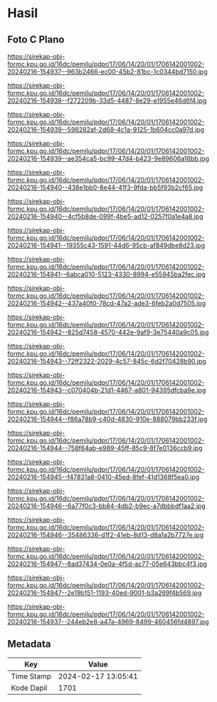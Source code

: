 # Hasil

## Foto C Plano

https://sirekap-obj-formc.kpu.go.id/16dc/pemilu/pdpr/17/06/14/20/01/1706142001002-20240216-154937--963b2466-ec00-45b2-81bc-1c0344bd7150.jpg

https://sirekap-obj-formc.kpu.go.id/16dc/pemilu/pdpr/17/06/14/20/01/1706142001002-20240216-154938--f272209b-33d5-4487-8e29-e1955e46d6f4.jpg

https://sirekap-obj-formc.kpu.go.id/16dc/pemilu/pdpr/17/06/14/20/01/1706142001002-20240216-154939--598282af-2d68-4c1a-9125-1b604cc0a97d.jpg

https://sirekap-obj-formc.kpu.go.id/16dc/pemilu/pdpr/17/06/14/20/01/1706142001002-20240216-154939--ae354ca5-bc99-47d4-b423-9e89606a16bb.jpg

https://sirekap-obj-formc.kpu.go.id/16dc/pemilu/pdpr/17/06/14/20/01/1706142001002-20240216-154940--438e1bb0-8e44-41f3-9fda-bb5f93b2cf65.jpg

https://sirekap-obj-formc.kpu.go.id/16dc/pemilu/pdpr/17/06/14/20/01/1706142001002-20240216-154940--4cf5b8de-099f-4be5-ad12-0257f0a1e4a8.jpg

https://sirekap-obj-formc.kpu.go.id/16dc/pemilu/pdpr/17/06/14/20/01/1706142001002-20240216-154941--19355c43-1591-44d6-95cb-af849dbe8d23.jpg

https://sirekap-obj-formc.kpu.go.id/16dc/pemilu/pdpr/17/06/14/20/01/1706142001002-20240216-154941--6abca010-5123-4330-8994-e55945ba2fec.jpg

https://sirekap-obj-formc.kpu.go.id/16dc/pemilu/pdpr/17/06/14/20/01/1706142001002-20240216-154942--437a40f0-78cd-47a2-ade3-6feb2a0d7505.jpg

https://sirekap-obj-formc.kpu.go.id/16dc/pemilu/pdpr/17/06/14/20/01/1706142001002-20240216-154942--825d7458-4570-442e-9af9-3e75440a9c05.jpg

https://sirekap-obj-formc.kpu.go.id/16dc/pemilu/pdpr/17/06/14/20/01/1706142001002-20240216-154943--72ff2322-2029-4c57-845c-6d2f70428b90.jpg

https://sirekap-obj-formc.kpu.go.id/16dc/pemilu/pdpr/17/06/14/20/01/1706142001002-20240216-154943--c070404b-21d1-4467-a801-94395dfcba9e.jpg

https://sirekap-obj-formc.kpu.go.id/16dc/pemilu/pdpr/17/06/14/20/01/1706142001002-20240216-154944--f86a78b9-c40d-4830-910e-888079bb233f.jpg

https://sirekap-obj-formc.kpu.go.id/16dc/pemilu/pdpr/17/06/14/20/01/1706142001002-20240216-154944--758f64ab-e989-45ff-85c9-8f7e0136ccb9.jpg

https://sirekap-obj-formc.kpu.go.id/16dc/pemilu/pdpr/17/06/14/20/01/1706142001002-20240216-154945--f47831a8-0410-45ed-8fef-41d1368f5ea0.jpg

https://sirekap-obj-formc.kpu.go.id/16dc/pemilu/pdpr/17/06/14/20/01/1706142001002-20240216-154946--6a77f0c3-bb84-4db2-b9ec-a7dbbbdf1aa2.jpg

https://sirekap-obj-formc.kpu.go.id/16dc/pemilu/pdpr/17/06/14/20/01/1706142001002-20240216-154946--35486336-d1f2-41eb-8d13-d8a1a2b7727e.jpg

https://sirekap-obj-formc.kpu.go.id/16dc/pemilu/pdpr/17/06/14/20/01/1706142001002-20240216-154947--8ad37434-0e0a-4f5d-ac77-05e643bbc4f3.jpg

https://sirekap-obj-formc.kpu.go.id/16dc/pemilu/pdpr/17/06/14/20/01/1706142001002-20240216-154947--2e19b151-1193-40ed-9001-b3a269f4b569.jpg

https://sirekap-obj-formc.kpu.go.id/16dc/pemilu/pdpr/17/06/14/20/01/1706142001002-20240216-154937--244eb2e8-a47a-4969-8499-460456fd4897.jpg


## Metadata

| Key        | Value               |
| ---------- | ------------------- |
| Time Stamp | 2024-02-17 13:05:41 |
| Kode Dapil | 1701                |



